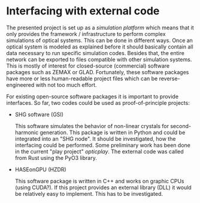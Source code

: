 # Interfacing with external code

The presented project is set up as a *simulation platform* which means that it only provides the framework / infrastructure to perform complex simulations of optical systems. This can be done in different ways. Once an optical system is modeled as explained before it should basically contain all data necessary to run specific simulation codes. Besides that, the entire network can be exported to files compatible with other simulation systems. This is mostly of interest for closed-source (commercial) software packages such as ZEMAX or GLAD. Fortunately, these software packages have more or less human-readable project files which can be reverse-engineered with not too much effort.

For existing open-source software packages it is important to provide interfaces. So far, two codes could be used as proof-of-principle projects:

- SHG software (GSI)

    This software simulates the behavior of non-linear crystals for second-harmonic generation. This package is written in Python and could be integrated into an "SHG node". It should be investigated, how the interfacing could be performed. Some preliminary work has been done in the current "play project" *opticplay*. The external code was called from Rust using the PyO3 library.

- HASEonGPU (HZDR)

    This software package is written in C++ and works on graphic CPUs (using CUDA?). If this project provides an external library (DLL) it would be relatively easy to implement. This has to be investigated.

